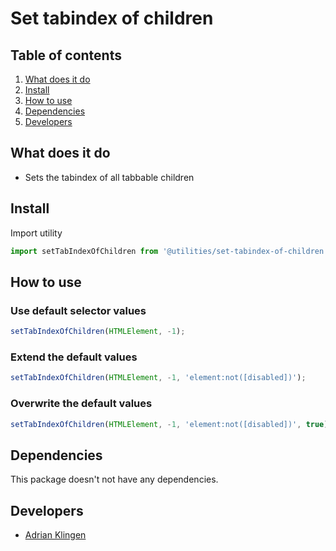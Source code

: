 
# Set tabindex of children

## Table of contents
1. [What does it do](#markdown-header-what-does-it-do)
2. [Install](#markdown-header-install)
3. [How to use](#markdown-header-how-to-use)
4. [Dependencies](#markdown-header-dependencies)
5. [Developers](#markdown-header-developers)


## What does it do
* Sets the tabindex of all tabbable children

## Install
Import utility
```javascript
import setTabIndexOfChildren from '@utilities/set-tabindex-of-children';
```

## How to use
### Use default selector values
```javascript
setTabIndexOfChildren(HTMLElement, -1);
```

### Extend the default values
```javascript
setTabIndexOfChildren(HTMLElement, -1, 'element:not([disabled])');
```


### Overwrite the default values
```javascript
setTabIndexOfChildren(HTMLElement, -1, 'element:not([disabled])', true);
```


## Dependencies
This package doesn't not have any dependencies.

## Developers
* [Adrian Klingen](mailto:adrian.klingen@deptagency.com)
